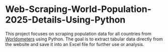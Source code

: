 # Web-Scraping-World-Population-2025-Details-Using-Python
This project focuses on scraping population data for all countries from [Worldometers](https://www.worldometers.info/world-population/population-by-country/) using Python. The goal is to extract tabular data directly from the website and save it into an Excel file for further use or analysis. 
